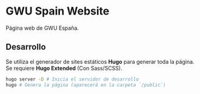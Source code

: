 # GWU Spain Website

Página web de GWU España.

## Desarrollo

Se utiliza el generador de sites estáticos **Hugo** para generar toda la página. Se requiere **Hugo Extended** (Con Sass/SCSS).

```bash
hugo server -D # Inicia el servidor de desarrollo
hugo # Genera la página (aparecerá en la carpeta `/public`)
```
